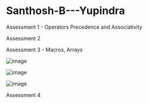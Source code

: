 # Santhosh-B---Yupindra

Assessment 1 - Operators Precedence and Associativity

Assessment 2

Assessment 3 - Macros, Arrays

![image](https://user-images.githubusercontent.com/86236260/226526242-af2d578f-ab99-410f-8762-e87cada3589d.png)

![image](https://user-images.githubusercontent.com/86236260/226526334-928f4ef6-2742-4d22-8cd6-8115444494a9.png)

![image](https://user-images.githubusercontent.com/86236260/226526443-a72c33ed-0be6-4d72-96c3-8800219b4b5f.png)

Assessment 4
